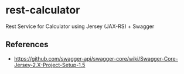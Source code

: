 # rest-calculator
Rest Service for Calculator using Jersey (JAX-RS) + Swagger


## References
* https://github.com/swagger-api/swagger-core/wiki/Swagger-Core-Jersey-2.X-Project-Setup-1.5
